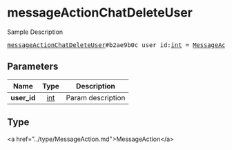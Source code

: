 # messageActionChatDeleteUser

Sample Description

<pre>
<a href="../constructor/messageActionChatDeleteUser.md">messageActionChatDeleteUser</a>#b2ae9b0c user_id:<a href="../type/int.md">int</a> = <a href="../type/MessageAction.md">MessageAction</a>;
</pre>

## Parameters

| Name | Type | Description |
|------|:----:|-------------|
| **user_id** | <a href="../type/int.md">int</a> | Param description |

## Type

&lt;a href=&#34;../type/MessageAction.md&#34;&gt;MessageAction&lt;/a&gt;
